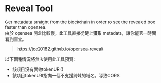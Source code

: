 # Reveal Tool

Get metadata straight from the blockchain in order to see the revealed box faster than opensea.  
由於 opensea 開盒比較慢，此工具直接從鏈上獲取 metadata，讓你能第一時間看到盲盒。

> https://joe20182.github.io/opensea-reveal/

以下兩種情況將無法使用此工具預覽:
- 該項目沒有實做tokenURI()
- 該項目tokenURI指向一個不支援跨域的域名，導致CORS
